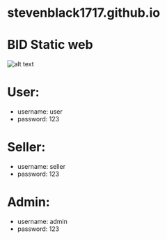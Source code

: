 # stevenblack1717.github.io
# BID Static web
![alt text](https://github.com/Stevenblack1717/stevenblack1717.github.io/blob/master/logo/logo1.png)
# User:
  - username: user
  - password: 123
  
  
# Seller:
  - username: seller
  - password: 123
  
  
# Admin:
  - username: admin
  - password: 123
